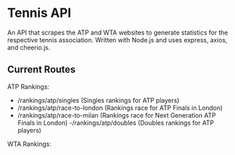 # Tennis API
An API that scrapes the ATP and WTA websites to generate statistics for the respective tennis association. Written with
Node.js and uses express, axios, and cheerio.js.

## Current Routes
ATP Rankings:
- /rankings/atp/singles (Singles rankings for ATP players)
- /rankings/atp/race-to-london (Rankings race for ATP Finals in London)
- /rankings/atp/race-to-milan (Rankings race for Next Generation ATP Finals in London)
-/rankings/atp/doubles (Doubles rankings for ATP players)

WTA Rankings: